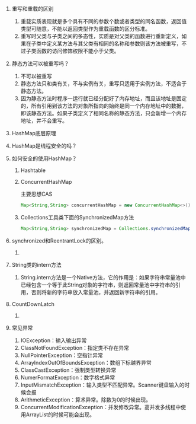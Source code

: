 1. 重写和重载的区别

   1. 重载实质表现就是多个具有不同的参数个数或者类型的同名函数，返回值类型可随意，不能以返回类型作为重载函数的区分标准。
   2. 重写时父类与子类之间的多态性，实质是对父类的函数进行重新定义，如果在子类中定义某方法与其父类有相同的名称和参数则该方法被重写，不过子类函数的访问修饰权限不能小于父类。

2. 静态方法可以被重写吗？

   1. 不可以被重写
   2. 静态方法只和类有关，不与实例有关，重写只适用于实例方法，不适合于静态方法。
   3. 因为静态方法时程序一运行就已经分配好了内存地址，而且该地址是固定的，所有引用到该方法的对象所指向的始终是同一个内存地址中的数据，即该静态方法。如果子类定义了相同名称的静态方法，只会新增一个内存地址，并不会重写。

3. HashMap底层原理

4. HashMap是线程安全的吗？

5. 如何安全的使用HashMap？

   1. Hashtable

   2. ConcurrentHashMap

      主要思想CAS
   
      ```java
      Map<String,String> concurrentHashMap = new ConcurrentHashMap<>();
      ```

   3. Collections工具类下面的SynchronizedMap方法

      ```java
      Map<String,String> synchronizedMap = Collections.synchronizedMap(new HashMap<>());
      ```
   
6. synchronized和ReentrantLock的区别。

   1. 

7. String类的intern方法

   1. String.intern方法是一个Native方法，它的作用是：如果字符串常量池中已经包含一个等于此String对象的字符串，则返回常量池中字符串的引用，否则将新的字符串放入常量池，并返回新字符串的引用。

8. CountDownLatch

   1. 

9. 常见异常

   1. IOException：输入输出异常
   2. ClassNotFoundException：指定类不存在异常
   3. NullPointerException：空指针异常
   4. ArrayIndexOutOfBoundsException：数组下标越界异常
   5. ClassCastException：强制类型转换异常
   6. NumerFormatException：数字格式异常
   7. InputMismatchException：输入类型不匹配异常。Scanner键盘输入的时候会报
   8. ArithmeticException：算术异常。除数为0的时候出现。
   9. ConcurrentModificationException：并发修改异常。高并发多线程中使用ArrayList的时候可能会出现。